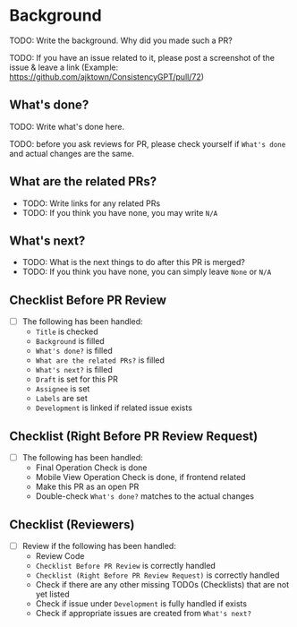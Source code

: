 # Background
TODO: Write the background. Why did you made such a PR?

TODO: If you have an issue related to it, please post a screenshot of the issue & leave a link (Example: https://github.com/ajktown/ConsistencyGPT/pull/72)

## What's done?
TODO: Write what's done here.

TODO: before you ask reviews for PR, please check yourself if `What's done` and actual changes are the same.

## What are the related PRs?
- TODO: Write links for any related PRs
- TODO: If you think you have none, you may write `N/A`

## What's next?
- TODO: What is the next things to do after this PR is merged?
- TODO: If you think you have none, you can simply leave `None` or `N/A`

## Checklist Before PR Review
- [ ] The following has been handled:
  - `Title` is checked
  - `Background` is filled
  - `What's done?` is filled
  - `What are the related PRs?` is filled
  - `What's next?` is filled
  - `Draft` is set for this PR
  - `Assignee` is set
  - `Labels` are set
  - `Development` is linked if related issue exists

## Checklist (Right Before PR Review Request)
- [ ] The following has been handled:
  - Final Operation Check is done
  - Mobile View Operation Check is done, if frontend related
  - Make this PR as an open PR
  - Double-check `What's done?` matches to the actual changes

## Checklist (Reviewers)
- [ ] Review if the following has been handled:
  - Review Code
  - `Checklist Before PR Review` is correctly handled
  - `Checklist (Right Before PR Review Request)` is correctly handled
  - Check if there are any other missing TODOs (Checklists) that are not yet listed
  - Check if issue under `Development` is fully handled if exists
  - Check if appropriate issues are created from `What's next?`


